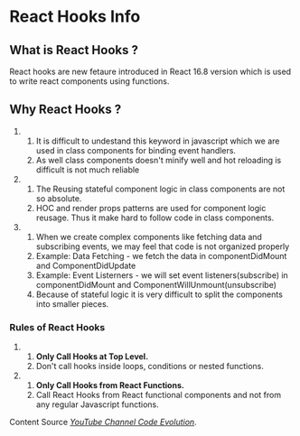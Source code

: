 
# React Hooks Info
## What is React Hooks ?

React hooks are new fetaure introduced in React 16.8 version which is used to write react components using functions.

## Why React Hooks ?

<ol>
  <li><ol>
      <li>It is difficult to undestand this keyword in javascript which we are used in class components for binding event handlers.</li>
      <li>As well class components doesn't minify well and hot reloading is difficult is not much reliable</li>
      </ol>
  </li>
  <li><ol>
      <li>The Reusing stateful component logic in class components are not so absolute.</li>
      <li>HOC and render props patterns are used for component logic reusage. Thus it make hard to follow code in class components.</li>
      </ol>
  </li>
  <li><ol>
      <li>When we create complex components like fetching data and subscribing events, we may feel that code is not organized properly</li>
      <li>Example: Data Fetching - we fetch the data in componentDidMount and ComponentDidUpdate</li>
      <li>Example: Event Listerners - we will set event listeners(subscribe) in componentDidMount and ComponentWillUnmount(unsubscribe)</li>
      <li>Because of stateful logic it is very difficult to split the components into smaller pieces.</li>
      </ol>
  </li>
 </ol>

### Rules of React Hooks

<ol>
  <li><ol>
    <li><b>Only Call Hooks at Top Level.</b></li>
      <li>Don't call hooks inside loops, conditions or nested functions.</li>
    </ol>
  </li>
  <li><ol>
    <li><b>Only Call Hooks from React Functions.</b></li>
    <li>Call React Hooks from React functional components and not from any regular Javascript functions.</li>
    </ol></li>
</ol>

Content Source *[YouTube Channel Code Evolution](https://www.youtube.com/watch?v=cF2lQ_gZeA8&list=PLC3y8-rFHvwisvxhZ135pogtX7_Oe3Q3A)*.

